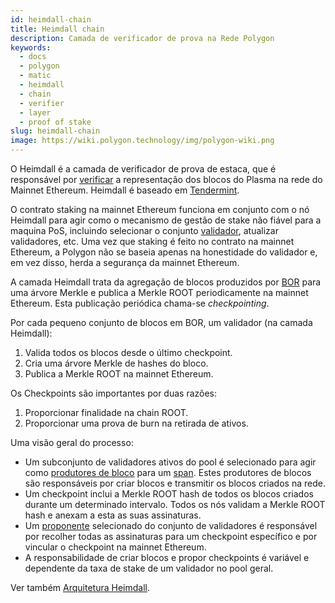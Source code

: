 ```yaml
---
id: heimdall-chain
title: Heimdall chain
description: Camada de verificador de prova na Rede Polygon
keywords:
  - docs
  - polygon
  - matic
  - heimdall
  - chain
  - verifier
  - layer
  - proof of stake
slug: heimdall-chain
image: https://wiki.polygon.technology/img/polygon-wiki.png
---
```


O Heimdall é a camada de verificador de prova de estaca, que é responsável por [verificar](/docs/maintain/glossary.md#checkpoint-transaction) a representação dos blocos do Plasma na rede do Mainnet Ethereum. Heimdall é baseado em [Tendermint](https://tendermint.com/).

O contrato staking na mainnet Ethereum funciona em conjunto com o nó Heimdall para agir como o mecanismo de gestão de stake não fiável para a maquina PoS, incluindo selecionar o conjunto [validador](/docs/maintain/glossary.md#validator), atualizar validadores, etc. Uma vez que staking é feito no contrato na mainnet Ethereum, a Polygon não se baseia apenas na honestidade do validador e, em vez disso, herda a segurança da mainnet Ethereum.

A camada Heimdall trata da agregação de blocos produzidos por [BOR](/docs/maintain/glossary.md#bor) para uma árvore Merkle e publica a Merkle ROOT periodicamente na mainnet Ethereum. Esta publicação periódica chama-se *checkpointing*.

Por cada pequeno conjunto de blocos em BOR, um validador (na camada Heimdall):

1. Valida todos os blocos desde o último checkpoint.
2. Cria uma árvore Merkle de hashes do bloco.
3. Publica a Merkle ROOT na mainnet Ethereum.

Os Checkpoints são importantes por duas razões:

1. Proporcionar finalidade na chain ROOT.
2. Proporcionar uma prova de burn na retirada de ativos.

Uma visão geral do processo:

* Um subconjunto de validadores ativos do pool é selecionado para agir como [produtores de bloco](/docs/maintain/glossary.md#block-producer) para um [span](/docs/maintain/glossary.md#span). Estes produtores de blocos são responsáveis por criar blocos e transmitir os blocos criados na rede.
* Um checkpoint inclui a Merkle ROOT hash de todos os blocos criados durante um determinado intervalo. Todos os nós validam a Merkle ROOT hash e anexam a esta as suas assinaturas.
* Um [proponente](/docs/maintain/glossary.md#proposer) selecionado do conjunto de validadores é responsável por recolher todas as assinaturas para um checkpoint específico e por vincular o checkpoint na mainnet Ethereum.
* A responsabilidade de criar blocos e propor checkpoints é variável e dependente da taxa de stake de um validador no pool geral.

Ver também [Arquitetura Heimdall](/docs/pos/heimdall/overview).
